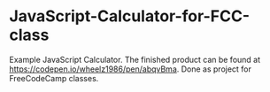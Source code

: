 # JavaScript-Calculator-for-FCC-class
Example JavaScript Calculator. The finished product can be found at https://codepen.io/wheelz1986/pen/abqvBma. Done as project for FreeCodeCamp classes.
